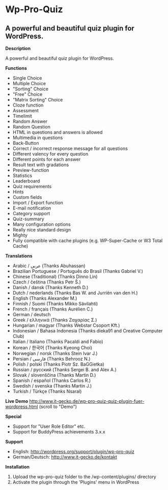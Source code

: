 Wp-Pro-Quiz
==============

A powerful and beautiful quiz plugin for WordPress.
--------------

**Description**

A powerful and beautiful quiz plugin for WordPress.

**Functions**
- Single Choice
- Multiple Choice
- "Sorting" Choice
- "Free" Choice
- "Matrix Sorting" Choice
- Cloze function
- Assessment
- Timelimit
- Random Answer
- Random Question
- HTML in questions and answers is allowed
- Multimedia in questions
- Back-Button
- Correct / incorrect response message for all questions
- Different valency for every question
- Different points for each answer
- Result text with gradations
- Preview-function
- Statistics
- Leaderboard
- Quiz requirements
- Hints
- Custom fields
- Import / Export function
- E-mail notification
- Category support
- Quiz-summary
- Many configuration options
- Really nice standard design
- Mighty
- Fully compatible with cache plugins (e.g. WP-Super-Cache or W3 Total Cache)


**Translations**
- Arabic / عربي (Thanks Abuhassan)
- Brazilian Portuguese / Português do Brasil (Thanks Gabriel V.)
- Chinese (Traditional) (Thanks Dinno Lin)
- Czech / čeština (Thanks Petr Š.)
- Danish / dansk (Thanks Kenneth D.)
- Dutch / nederlands (Thanks Bas W. and Jurriën van den H.)
- English (Thanks Alexander M.)
- Finnish / Suomi (Thanks Mikko Sävilahti)
- French / français (Thanks Aurélien C.)
- German / deutsch
- Greek / ελληνικά (Thanks Ζαχαρίας Σ.)
- Hungarian / magyar (Thanks Webstar Csoport Kft.)
- Indonesian / Bahasa Indonesia (Thanks dieka91 and Creative Computer Club)
- Italian / Italiano (Thanks Pacaldi and Fabio)
- Korean / 한국어 (Thanks Kyeong Choi)
- Norwegian / norsk (Thanks Stein Ivar J.)
- Persian / فارسی (Thanks Behrooz N.)
- Polish / polski (Thanks Piotr Sz. BaGGietka)
- Russian / русский (Thanks Sergei B. and Alex A.)
- Slovak / slovenščina (Thanks Martin D.)
- Spanish / español (Thanks Carlos R.)
- Swedish / svenska (Thanks Martin J.)
- Turkish / Türkçe (Thanks Nsaral)

**Live Demo**
http://www.it-gecko.de/wp-pro-quiz-quiz-plugin-fuer-wordpress.html (scroll to "Demo")

**Special**
- Support for "User Role Editor" etc.
- Support for BuddyPress achievements 3.x.x

**Support**
- English: http://wordpress.org/support/plugin/wp-pro-quiz
- German/Deutsch: http://www.it-gecko.de/kontakt

**Installation**

1. Upload the wp-pro-quiz folder to the /wp-content/plugins/ directory
2. Activate the plugin through the 'Plugins' menu in WordPress